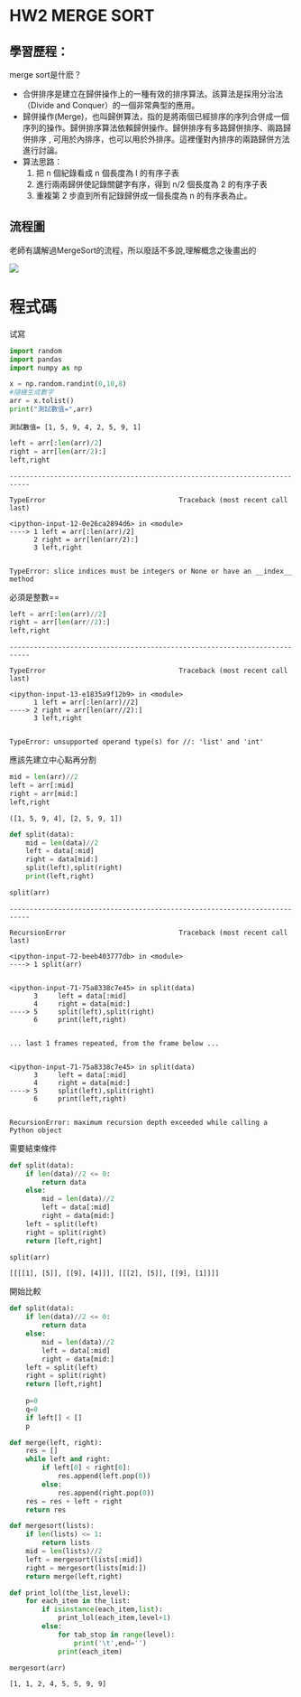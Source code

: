 # HW2 MERGE SORT
## 學習歷程：

merge sort是什麽？
* 合併排序是建立在歸併操作上的一種有效的排序算法。該算法是採用分治法（Divide and Conquer）的一個非常典型的應用。
* 歸併操作(Merge)，也叫歸併算法，指的是將兩個已經排序的序列合併成一個序列的操作。歸併排序算法依賴歸併操作。歸併排序有多路歸併排序、兩路歸併排序 , 可用於內排序，也可以用於外排序。這裡僅對內排序的兩路歸併方法進行討論。
* 算法思路：
    1. 把 n 個紀錄看成 n 個長度為 l 的有序子表
    2. 進行兩兩歸併使記錄關鍵字有序，得到 n/2 個長度為 2 的有序子表
    3. 重複第 2 步直到所有記錄歸併成一個長度為 n 的有序表為止。

## 流程圖
老師有講解過MergeSort的流程，所以廢話不多說,理解概念之後畫出的


![](https://github.com/ykz0608/DSA/blob/master/image/merge%20sort.svg)

# 程式碼
试寫


```python
import random
import pandas 
import numpy as np

x = np.random.randint(0,10,8)
#隨機生成數字
arr = x.tolist()
print("測試數值=",arr)
```

    測試數值= [1, 5, 9, 4, 2, 5, 9, 1]
    


```python
left = arr[:len(arr)/2]
right = arr[len(arr/2):]
left,right
```


    ---------------------------------------------------------------------------

    TypeError                                 Traceback (most recent call last)

    <ipython-input-12-0e26ca2894d6> in <module>
    ----> 1 left = arr[:len(arr)/2]
          2 right = arr[len(arr/2):]
          3 left,right
    

    TypeError: slice indices must be integers or None or have an __index__ method


必須是整數==


```python
left = arr[:len(arr)//2]
right = arr[len(arr//2):]
left,right
```


    ---------------------------------------------------------------------------

    TypeError                                 Traceback (most recent call last)

    <ipython-input-13-e1835a9f12b9> in <module>
          1 left = arr[:len(arr)//2]
    ----> 2 right = arr[len(arr//2):]
          3 left,right
    

    TypeError: unsupported operand type(s) for //: 'list' and 'int'


應該先建立中心點再分割


```python
mid = len(arr)//2
left = arr[:mid]
right = arr[mid:]
left,right
```




    ([1, 5, 9, 4], [2, 5, 9, 1])




```python
def split(data):
    mid = len(data)//2
    left = data[:mid]
    right = data[mid:]
    split(left),split(right)
    print(left,right)
```


```python
split(arr)
```


    ---------------------------------------------------------------------------

    RecursionError                            Traceback (most recent call last)

    <ipython-input-72-beeb403777db> in <module>
    ----> 1 split(arr)
    

    <ipython-input-71-75a8338c7e45> in split(data)
          3     left = data[:mid]
          4     right = data[mid:]
    ----> 5     split(left),split(right)
          6     print(left,right)
    

    ... last 1 frames repeated, from the frame below ...
    

    <ipython-input-71-75a8338c7e45> in split(data)
          3     left = data[:mid]
          4     right = data[mid:]
    ----> 5     split(left),split(right)
          6     print(left,right)
    

    RecursionError: maximum recursion depth exceeded while calling a Python object


需要結束條件


```python
def split(data):
    if len(data)//2 <= 0:
        return data
    else:
        mid = len(data)//2
        left = data[:mid]
        right = data[mid:]
    left = split(left)
    right = split(right)
    return [left,right]

```


```python
split(arr)
```




    [[[[1], [5]], [[9], [4]]], [[[2], [5]], [[9], [1]]]]



開始比較


```python
def split(data):
    if len(data)//2 <= 0:
        return data
    else:
        mid = len(data)//2
        left = data[:mid]
        right = data[mid:]
    left = split(left)
    right = split(right)
    return [left,right]
    
    p=0
    q=0
    if left[] < []
    p
```


```python
def merge(left, right):
    res = []
    while left and right:
        if left[0] < right[0]:
            res.append(left.pop(0))
        else:
            res.append(right.pop(0))
    res = res + left + right
    return res

def mergesort(lists):
    if len(lists) <= 1:
        return lists
    mid = len(lists)//2
    left = mergesort(lists[:mid])
    right = mergesort(lists[mid:])
    return merge(left,right)

```


```python
def print_lol(the_list,level):
    for each_item in the_list:
        if isinstance(each_item,list):
            print_lol(each_item,level+1)
        else:
            for tab_stop in range(level):
                print('\t',end='')
            print(each_item)
```


```python
mergesort(arr)
```




    [1, 1, 2, 4, 5, 5, 9, 9]


